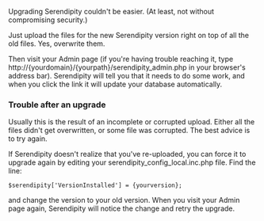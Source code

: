 Upgrading Serendipity couldn't be easier. (At least, not without compromising security.)

Just upload the files for the new Serendipity version right on top of all the old files. Yes, overwrite them.

Then visit your Admin page (if you're having trouble reaching it, type http://{yourdomain}/{yourpath}/serendipity\_admin.php in your browser's address bar). Serendipity will tell you that it needs to do some work, and when you click the link it will update your database automatically.

### Trouble after an upgrade

Usually this is the result of an incomplete or corrupted upload. Either all the files didn't get overwritten, or some file was corrupted. The best advice is to try again.

If Serendipity doesn't realize that you've re-uploaded, you can force it to upgrade again by editing your serendipity\_config\_local.inc.php file. Find the line:

~~~~ {.code}
$serendipity['VersionInstalled'] = {yourversion};
~~~~

and change the version to your old version. When you visit your Admin page again, Serendipity will notice the change and retry the upgrade.